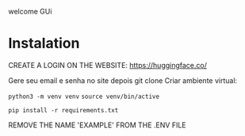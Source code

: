 welcome GUi

# Instalation
 CREATE A LOGIN ON THE WEBSITE: https://huggingface.co/

 Gere seu email e senha no site
 depois git clone
 Criar ambiente virtual:

`python3 -m venv venv`
`source venv/bin/active`

`pip install -r requirements.txt`

 REMOVE THE NAME 'EXAMPLE' FROM THE .ENV FILE

